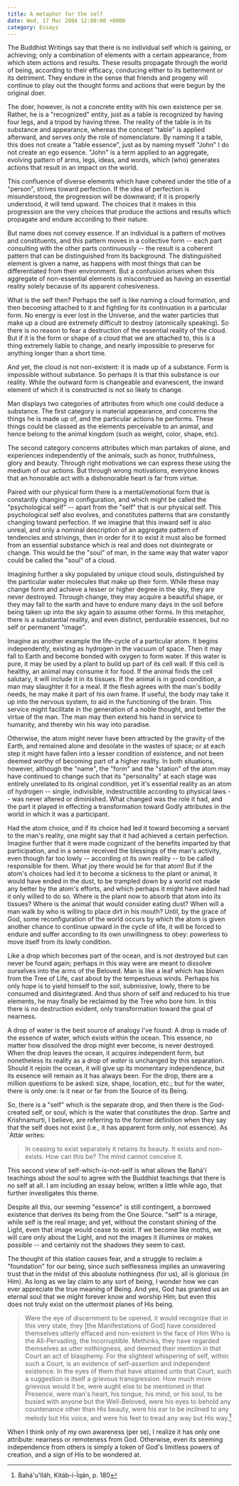 ```yaml
---
title: A metaphor for the self
date: Wed, 17 Mar 2004 12:00:00 +0000
category: Essays
---
```


The Buddhist Writings say that there is no individual self which is
gaining, or achieving; only a combination of elements with a certain
appearance, from which stem actions and results.  These results
propagate through the world of being, according to their efficacy,
conducing either to its betterment or its detriment.  They endure in the
sense that friends and progeny will continue to play out the thought
forms and actions that were begun by the original doer.

The doer, however, is not a concrete entity with his own existence per
se.  Rather, he is a "recognized" entity, just as a table is recognized
by having four legs, and a tripod by having three.  The reality of the
table is in its substance and appearance, whereas the concept "table" is
applied afterward, and serves only the role of nomenclature.  By naming
it a table, this does not create a "table essence", just as by naming
myself "John" I do not create an ego essence.  "John" is a term applied
to an aggregate, evolving pattern of arms, legs, ideas, and words, which
(who) generates actions that result in an impact on the world.

This confluence of diverse elements which have cohered under the title
of a "person", strives toward perfection.  If the idea of perfection is
misunderstood, the progression will be downward; if it is properly
understood, it will tend upward.  The choices that it makes in this
progression are the very choices that produce the actions and results
which propagate and endure according to their nature.

But name does not convey essence.  If an individual is a pattern of
motives and constituents, and this pattern moves in a collective form --
each part consulting with the other parts continuously -- the result is
a coherent pattern that can be distinguished from its background.  The
distinguished element is given a name, as happens with most things that
can be differentiated from their environment.  But a confusion arises
when this aggregate of non-essential elements is misconstrued as having
an essential reality solely because of its apparent cohesiveness.

What is the self then?  Perhaps the self is like naming a cloud
formation, and then becoming attached to it and fighting for its
continuation in a particular form.  No energy is ever lost in the
Universe, and the water particles that make up a cloud are extremely
difficult to destroy (atomically speaking).  So there is no reason to
fear a destruction of the essential reality of the cloud.  But if it is
the form or shape of a cloud that we are attached to, this is a thing
extremely liable to change, and nearly impossible to preserve for
anything longer than a short time.

And yet, the cloud is not non-existent: it is made up of a substance.
Form is impossible without substance.  So perhaps it is that this
substance is our reality.  While the outward form is changeable and
evanescent, the inward element of which it is constructed is not so
likely to change.

Man displays two categories of attributes from which one could deduce a
substance.  The first category is material appearance, and concerns the
things he is made up of, and the particular actions he performs.  These
things could be classed as the elements perceivable to an animal, and
hence belong to the animal kingdom (such as weight, color, shape, etc).

The second category concerns attributes which man partakes of alone, and
experiences independently of the animals, such as honor, truthfulness,
glory and beauty.  Through right motivations we can express these using
the medium of our actions.  But through wrong motivations, everyone
knows that an honorable act with a dishonorable heart is far from
virtue.

Paired with our physical form there is a mental/emotional form that is
constantly changing in configuration, and which might be called the
"psychological self" -- apart from the "self" that is our physical self.
This psychological self also evolves, and constitutes patterns that are
constantly changing toward perfection.  If we imagine that this inward
self is also unreal, and only a nominal description of an aggregate
pattern of tendencies and strivings, then in order for it to exist it
must also be formed from an essential substance which *is* real and does
not disintegrate or change.  This would be the "soul" of man, in the
same way that water vapor could be called the "soul" of a cloud.

Imagining further a sky populated by unique cloud souls, distinguished
by the particular water molecules that make up their form.  While these
may change form and achieve a lesser or higher degree in the sky, they
are never destroyed.  Through change, they may acquire a beautiful
shape, or they may fall to the earth and have to endure many days in the
soil before being taken up into the sky again to assume other forms.  In
this metaphor, there is a substantial reality, and even distinct,
perdurable essences, but no self or permanent "image".

Imagine as another example the life-cycle of a particular atom.  It
begins independently, existing as hydrogen in the vacuum of space.  Then
it may fall to Earth and become bonded with oxygen to form water.  If
this water is pure, it may be used by a plant to build up part of its
cell wall.  If this cell is healthy, an animal may consume it for food.
If the animal finds the cell salutary, it will include it in its
tissues.  If the animal is in good condition, a man may slaughter it for
a meal.  If the flesh agrees with the man's bodily needs, he may make it
part of his own frame.  If useful, the body may take it up into the
nervous system, to aid in the functioning of the brain.  This service
might facilitate in the generation of a noble thought, and better the
virtue of the man.  The man may then extend his hand in service to
humanity, and thereby win his way into paradise.

Otherwise, the atom might never have been attracted by the gravity of
the Earth, and remained alone and desolate in the wastes of space; or at
each step it might have fallen into a lesser condition of existence, and
not been deemed worthy of becoming part of a higher reality.  In both
situations, however, although the "name", the "form" and the "station"
of the atom may have continued to change such that its "personality" at
each stage was entirely unrelated to its original condition, yet it's
essential reality as an atom of hydrogen -- single, indivisible,
indestructible according to physical laws -- was never altered or
diminished.  What changed was the role it had, and the part it played in
effecting a transformation toward Godly attributes in the world in which
it was a participant.

Had the atom choice, and if its choice had led it toward becoming a
servant to the man's reality, one might say that it had achieved a
certain perfection.  Imagine further that it were made cognizant of the
benefits imparted by that participation, and in a sense received the
blessings of the man's activity, even though far too lowly -- according
ot its own reality -- to be called responsible for them.  What joy there
would be for that atom!  But if the atom's choices had led it to become
a sickness to the plant or animal, it would have ended in the dust, to
be trampled down by a world not made any better by the atom's efforts,
and which perhaps it might have aided had it only willed to do so.
Where is the plant now to absorb that atom into its tissues?  Where is
the animal that would consider eating dust?  When will a man walk by who
is willing to place dirt in his mouth?  Until, by the grace of God, some
reconfiguration of the world occurs by which the atom is given another
chance to continue upward in the cycle of life, it will be forced to
endure and suffer according to its own unwillingness to obey: powerless
to move itself from its lowly condition.

Like a drop which becomes part of the ocean, and is not destroyed but
can never be found again; perhaps in this way were are meant to dissolve
ourselves into the arms of the Beloved.  Man is like a leaf which has
blown from the Tree of Life, cast about by the tempestuous winds.
Perhaps his only hope is to yield himself to the soil, submissive,
lowly, there to be consumed and disintegrated.  And thus shorn of self
and reduced to his true elements, he may finally be reclaimed by the
Tree who bore him.  In this there is no destruction evident, only
transformation toward the goal of nearness.

A drop of water is the best source of analogy I've found: A drop is made
of the essence of water, which exists within the ocean.  This essence,
no matter how dissolved the drop might ever become, is never destroyed.
When the drop leaves the ocean, it acquires independent form, but
nonetheless its reality as a drop of *water* is unchanged by this
separation.  Should it rejoin the ocean, it will give up its momentary
independence, but its essence will remain as it has always been.  For
the drop, there are a million questions to be asked: size, shape,
location, etc.; but for the water, there is only one: is it near or far
from the Source of its Being.

So, there is a "self" which is the separate drop, and then there is the
God-created self, or soul, which is the water that constitutes the drop.
Sartre and Krishnamurti, I believe, are referring to the former
definition when they say that the self does not exist (i.e., it has
apparent form only, not essence).  As `Attár writes:

> In ceasing to exist separately it retains its beauty.  It exists and
> non-exists.  How can this be? The mind cannot conceive it.

This second view of self-which-is-not-self is what allows the Bahá'í
teachings about the soul to agree with the Buddhist teachings that there
is no self at all.  I am including an essay below, written a little
while ago, that further investigates this theme.

Despite all this, our seeming "essence" is still contingent, a borrowed
existence that derives its being from the One Source.  "self" is a
mirage, while self is the real image; and yet, without the constant
shining of the Light, even that image would cease to exist.  If we
become like moths, we will care only about the Light, and not the images
it illumines or makes possible -- and certainly not the shadows they
seem to cast.

The thought of this station causes fear, and a struggle to reclaim a
"foundation" for our being, since such selflessness implies an
unwavering trust that in the midst of this absolute nothingness (for
us), all is glorious (in Him).  As long as we lay claim to any sort of
being, I wonder how we can ever appreciate the true meaning of Being.
And yes, God has granted us an eternal soul that we might forever know
and worship Him; but even this does not truly exist on the uttermost
planes of His being.

> Were the eye of discernment to be opened, it would recognize that in
> this very state, they [the Manifestations of God] have considered
> themselves utterly effaced and non-existent in the face of Him Who is
> the All-Pervading, the Incorruptible. Methinks, they have regarded
> themselves as utter nothingness, and deemed their mention in that
> Court an act of blasphemy.  For the slightest whispering of self,
> within such a Court, is an evidence of self-assertion and independent
> existence.  In the eyes of them that have attained unto that Court,
> such a suggestion is itself a grievous transgression. How much more
> grievous would it be, were aught else to be mentioned in that
> Presence, were man's heart, his tongue, his mind, or his soul, to be
> busied with anyone but the Well-Beloved, were his eyes to behold any
> countenance other than His beauty, were his ear to be inclined to any
> melody but His voice, and were his feet to tread any way but His
> way.[^1]

When I think only of my own awareness (per se), I realize it has only
one attribute: nearness or remoteness from God.  Otherwise, even its
seeming independence from others is simply a token of God's limitless
powers of creation, and a sign of His to be wondered at.

[^1]:  Bahá'u'lláh, Kitáb-i-Íqán, p. 180


